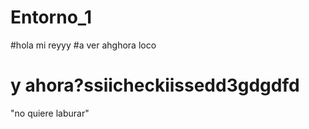 # Entorno_1
#hola mi reyyy
#a ver ahghora loco
# y ahora?ssiicheckiissedd3gdgdfd
"no quiere laburar"